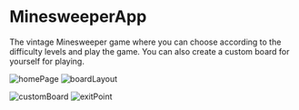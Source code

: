 # MinesweeperApp
The vintage Minesweeper game where you can choose according to the difficulty levels and play the game. You can also create a custom board for yourself for playing.

![homePage](https://user-images.githubusercontent.com/61079434/123321836-1b2e0480-d551-11eb-95a2-0c8721240acd.jpg)
![boardLayout](https://user-images.githubusercontent.com/61079434/123321848-21bc7c00-d551-11eb-9b27-00e073fde0e8.jpg)


![customBoard](https://user-images.githubusercontent.com/61079434/123321865-2719c680-d551-11eb-99d7-f2e6bb4715f1.jpg)
![exitPoint](https://user-images.githubusercontent.com/61079434/123321873-28e38a00-d551-11eb-94fc-e647a475fec5.jpg)


